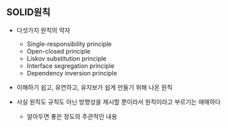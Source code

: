 ## SOLID원칙

- 다섯가지 원칙의 약자
  - Single-responsibility principle
  - Open-closed principle
  - Liskov substitution principle
  - Interface segregation principle
  - Dependency inversion principle

- 이해하기 쉽고, 유연하고, 유지보가 쉽게 만들기 위해 나온 원칙

- 사실 원칙도 규칙도 아닌 방향성을 제시할 뿐이라서 원칙이라고 부르기는 애매하다
  - 알아두면 좋은 정도의 주관적인 내용



